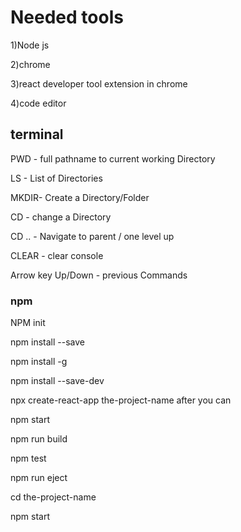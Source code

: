 # Needed tools
1)Node js 

2)chrome 

3)react developer tool extension in chrome 


4)code editor


## terminal
PWD - full pathname to current working Directory

LS - List of Directories

MKDIR- Create a Directory/Folder 

CD - change a Directory 

CD .. - Navigate to parent / one level up 

CLEAR - clear console 

Arrow key Up/Down - previous Commands 




### npm
NPM init 

npm install <package name > --save 

npm install <package name > -g 

npm install <package name > --save-dev 


npx create-react-app the-project-name 
after you can 

npm start 

npm run build 

npm test 

npm run eject 

cd the-project-name 

npm start 

